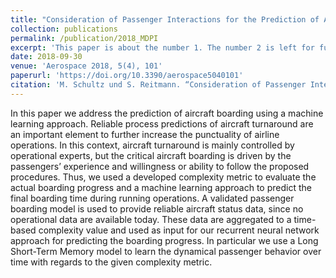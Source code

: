 ```yaml
---
title: "Consideration of Passenger Interactions for the Prediction of Aircraft Boarding Tim"
collection: publications
permalink: /publication/2018_MDPI
excerpt: 'This paper is about the number 1. The number 2 is left for future work.'
date: 2018-09-30
venue: 'Aerospace 2018, 5(4), 101'
paperurl: 'https://doi.org/10.3390/aerospace5040101'
citation: 'M. Schultz und S. Reitmann. “Consideration of Passenger Interactions for the Prediction of Aircraft Boarding Time”. In: Aerospace 5.4 (Sep. 2018), S. 101.'
---
```


In this paper we address the prediction of aircraft boarding using a machine learning approach. Reliable process predictions of aircraft turnaround are an important element to further increase the punctuality of airline operations. In this context, aircraft turnaround is mainly controlled by operational experts, but the critical aircraft boarding is driven by the passengers’ experience and willingness or ability to follow the proposed procedures. Thus, we used a developed complexity metric to evaluate the actual boarding progress and a machine learning approach to predict the final boarding time during running operations. A validated passenger boarding model is used to provide reliable aircraft status data, since no operational data are available today. These data are aggregated to a time-based complexity value and used as input for our recurrent neural network approach for predicting the boarding progress. In particular we use a Long Short-Term Memory model to learn the dynamical passenger behavior over time with regards to the given complexity metric. 
